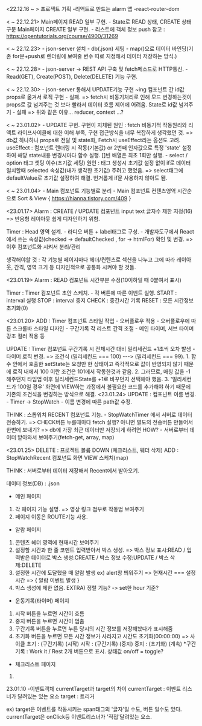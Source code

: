 <22.12.16 ~ >
    프로젝트 기획
    -리액트로 만드는 alarm 앱
    -react-router-dom


< ~ 22.12.21>
    Main페이지 READ 일부 구현.
    - State로 READ 상태, CREATE 상태 구분
    Main페이지 CREATE 일부 구현.
    - 리스트에 객체 정보 push
    참고 : https://opentutorials.org/course/4900/31269


< ~ 22.12.23>
    - json-server 설치
    - db(.json) 세팅
    - map()으로 데이터 바인딩(기존 for문+push로 렌더링에 보여줄 변수 따로 지정해서 데이터 저장하는 방식.)


< ~ 22.12.28>
    - json-server -> REST API 구축 및 fetch메소드로 HTTP통신.
    - Read(GET), Create(POST), Delete(DELETE) 기능 구현.

< ~ 22.12.30>
    - json-server 통해서 UPDATE기능 구현 ~ing
    컴포넌트 간 id값 props로 옮겨서 로직 구현 - 실패.
        => fetch시 비동기처리로 인해 모드 변경하는것이 props로 값 넘겨주는 것 보다 빨라서 데이터 흐름 제어에 어려움.
    State로 id값 넘겨주기 - 실패
        => 위와 같은 이유...
    reducer, context ...?

< ~ 23.01.02>
    - UPDATE 구현.
        구현이 지체된 원인 : fetch 비동기적 작동원리와 리액트 라이프사이클에 대한 이해 부족, 구현 접근방식을 너무 복잡하게 생각했던 것.
        => db값 하나하나 props로 전달 및 state화, Fetch시 useEffect라는 옵션도 고려.
        useEffect : 컴포넌트 렌더링 시 작동(기본값) or 2번째 인자값으로 특정 'state' 설정하여 해당 state내용 변경시마다 함수 실행. []빈 배열은 최초 1회만 실행.
    - select / option 태그 셋팅 이슈(초기값 세팅)
        원인 : 태그 생성시 초기값 설정 없이 if로 데이터 일치할때 selected 속성값(내가 생각한 초기값) 주려고 했었음.
        => select태그에 defaultValue로 초기값 설정하여 해결. 번거롭게 if문 사용하지 않아도 됌.
        
< ~ 23.01.04>
    - Main 컴포넌트 기능별로 분리
    - Main 컴포넌트 컨텐츠영역 시간순으로 Sort & View
        { https://hianna.tistory.com/409 }


<23.01.17>
Alarm : CREATE / UPDATE 컴포넌트 input text 글자수 제한 지정(16)
    => 반응형 레이아웃 쉽게 디자인하기 위함.

Timer : Head 영역 설계.
    - 라디오 버튼 + label태그로 구성.
    - 개발자도구에서 React에서 쓰는 속성값(checked -> defaultChecked , for -> htmlFor) 확인 및 변경.
    => 이후 컴포넌트화 시켜서 분리/관리

생각해야할 것 : 각 기능별 페이지마다 헤더/컨텐츠로 섹션을 나누고 그에 따라 레이아웃, 간격, 영역 크기 등 디자인적으로 공통화 시켜야 할 것들.

<23.01.19>
Alarm : READ 컴포넌트 시간부분 수정(10이하일 때 0붙여서 표시)

Timer : Timer 컴포넌트 초안 스케치.
    - 각 버튼에 따른 이벤트 실행.
    START : interval 실행
    STOP : interval 중지
    CHECK : 중간시간 기록
    RESET : 모든 시간정보 초기화(0)

<23.01.20>
ADD : Timer 컴포넌트 스타일 작업
    - 오버플로우 적용
    - 오버플로우에 따른 스크롤바 스타일 디자인
    - 구간기록 각 리스트 간격 조절
    - 메인 타이머, 서브 타이머 강조 컬러 적용 등

UPDATE : Timer 컴포넌트 구간기록 시 전체시간 대비 밀리세컨드 +1초씩 오차 발생
     - 타이머 로직 변경.
        => 조건식 (밀리세컨드 === 100) ---> (밀리세컨드 === 99).
            1. 함수 안에서 호출한 setState는 요청만 한 상태이고 즉각적으로 값이 반영되지 않기 때문에 로직 내에서 100 이란 조건은 101에서 작동한것과 같음.
            2. 그러므로, 매칭 값을 -1 해주던지 타임업 이후 밀리세컨드State를 +1로 바꾸던지 선택해야 했음.
            3. '밀리세컨드가 100일 경우' 화면에 VIEW하는 과정에서 불필요한 코드를 추가해야 하기 때문에 기존의 조건식을 변경하는 방식으로 해결.
<23.01.24>
UPDATE : 컴포넌트 이름 변경.
    - Timer -> StopWatch
    - 이름 변경에 따른 path값 수정.

THINK : 스톱워치 RECENT 컴포넌트 기능.
    - StopWatchTimer 에서 서버로 데이터 전송하기.
        => CHECK버튼 누를때마다 fetch 실행? 아니면 별도의 전송버튼 만들어서 한번에 보내기?
        => db에 가장 최근 데이터만 저장되게 하려면 HOW?
    - 서버로부터 데이터 받아와서 보여주기(fetch-get, array, map)
    
<23.01.25>
DELETE : 프로젝트 볼륨 DOWN (체크리스트, 웨더 삭제)
ADD : StopWatchRecent 컴포넌트 화면 VIEW 스케치(map)

THINK : 서버로부터 데이터 저장해서 Recent에서 받아오기.



데이터 정보(DB) : .json

- 메인 페이지
1) 각 페이지 기능 설명.
    => 영상 링크 첨부로 작동법 보여주기
2) 페이지 이동은 ROUTE기능 사용.


- 알람 페이지
1) 콘텐츠 헤더 영역에 현재시간 보여주기
2) 설정할 시간과 한 줄 코멘트 입력받아서 박스 생성.
    => 박스 정보 표시:READ / 입력받은 데이터로 박스 생성:CREATE / 박스 정보 수정:UPDATE / 박스 삭제:DELETE
3) 설정한 시간에 도달했을 때 알람 발생 ex) alert창 띄워주기
    => 현재시간 === 설정시간 => { 알람 이벤트 발생 }
4) 박스 생성에 제한 없음.
EXTRA)
    정렬 기능? -> set한 hour 기준?

- 운동기록(타이머) 페이지
1) 시작 버튼을 누르면 시간이 흐름
2) 중지 버튼을 누르면 시간이 멈춤
3) 구간기록 버튼을 누르면 누른 당시의 시간 정보를 저장해놨다가 표시해줌
4) 초기화 버튼을 누르면 모든 시간 정보가 사라지고 시간도 초기화(00:00:00)
    => 사이클
    초기 : (구간기록) (시작)
    시작 : (구간기록) (중지)
    중지 :  (초기화)  (계속)
    *구간기록 : Work it / Rest 2개 버튼으로 표시. 상태값 on/off = toggle?

- 체크리스트 페이지
1) 






23.01.10
-이벤트객체 currentTarget과 target의 차이
    currentTarget : 이벤트 리스너가 달려있는 있는 요소
    target : 트리거

ex) target은 이벤트를 작동시키는 span태그의 '글자'일 수도, 버튼 일수도 있다.
    currentTarget은 onClick등 이벤트리스너가 '직접'달려있는 요소.